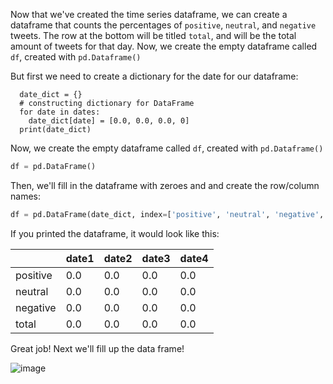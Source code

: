 <!--title={Creating the Percentages Dataframe}-->

Now that we've created the time series dataframe, we can create a dataframe that counts the percentages of `positive`, `neutral`, and `negative` tweets. The row at the bottom will be titled `total`, and will be the total amount of tweets for that day. Now, we create the empty dataframe called `df`, created with `pd.Dataframe()`

But first we need to create a dictionary for the date for our dataframe:

```
  date_dict = {}
  # constructing dictionary for DataFrame
  for date in dates:
    date_dict[date] = [0.0, 0.0, 0.0, 0]
  print(date_dict)
```

Now, we create the empty dataframe called `df`, created with `pd.Dataframe()`

```python
df = pd.DataFrame()
```

Then, we'll fill in the dataframe with zeroes and and create the row/column names: 

```python
df = pd.DataFrame(date_dict, index=['positive', 'neutral', 'negative', 'total'])
```

If you printed the dataframe, it would look like this:

|          | date1 | date2 | date3 | date4 |
| -------- | ----- | ----- | ----- | ----- |
| positive | 0.0   | 0.0   | 0.0   | 0.0   |
| neutral  | 0.0   | 0.0   | 0.0   | 0.0   |
| negative | 0.0   | 0.0   | 0.0   | 0.0   |
| total    | 0.0   | 0.0   | 0.0   | 0.0   |

Great job! Next we'll fill up the data frame!

![image](https://images.pexels.com/photos/1655985/pexels-photo-1655985.jpeg?auto=compress&cs=tinysrgb&dpr=1&w=500)